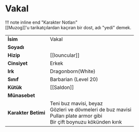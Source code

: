 # Vakal   
  
!!! note inline end "Karakter Notları"  
	[[Muzog]]'u tarikatçılardan kaçıran bir dost, adı "yedi" demek.     
  
|  |  |  
|---|---|  
| **İsim** | Vakal |  
| **Soyadı** |  |  
| **Hizip** | [[Iouncular]] |  
| **Cinsiyet** | Erkek |  
| **Irk** | Dragonborn(White) |  
| **Sınıf** | Barbarian (Level 20) |  
| **Kütük** | [[Saldon]] |  
| **Münasebet** |  |  
| **Karakter Betimi** | Teni buz mavisi, beyaz<br>Gözleri ve dövmeleri de buz mavisi<br>Pulları plate armor gibi<br>Bir çift boynuzu kökünden kırık |  
  
  
